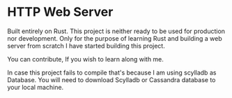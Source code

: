 # HTTP Web Server

Built entirely on Rust. This project is neither ready to be used for production nor development.
Only for the purpose of learning Rust and building a web server from scratch I have started
building this project.

You can contribute, If you wish to learn along with me.

In case this project fails to compile that's because I am using scylladb as Database. You will need to download Scylladb or Cassandra database to your local machine.
